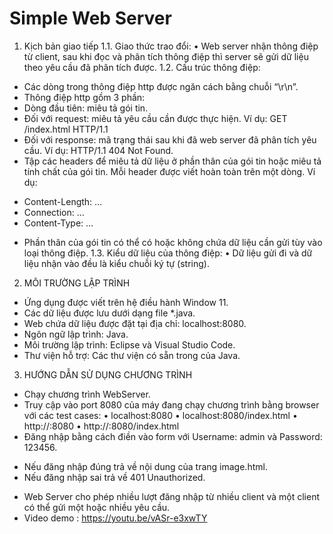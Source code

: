 # Simple Web Server
1. Kịch bản giao tiếp
1.1. Giao thức trao đổi: 
• Web server nhận thông điệp từ client, sau khi đọc và phân tích thông điệp thì server 
sẽ gửi dữ liệu theo yêu cầu đã phân tích được.
1.2. Cấu trúc thông điệp:
- Các dòng trong thông điệp http được ngăn cách bằng chuỗi “\r\n”.
- Thông điệp http gồm 3 phần:
- Dòng đầu tiên: miêu tả gói tin.
- Đối với request: miêu tả yêu cầu cần được thực hiện. 
Ví dụ: GET /index.html HTTP/1.1
- Đối với response: mã trạng thái sau khi đã web server đã phân tích yêu cầu.
Ví dụ: HTTP/1.1 404 Not Found.
- Tập các headers để miêu tả dữ liệu ở phần thân của gói tin hoặc miêu tả tính 
chất của gói tin. Mỗi header được viết hoàn toàn trên một dòng.
Ví dụ:
+ Content-Length: …
+ Connection: …
+ Content-Type: …
- Phần thân của gói tin có thể có hoặc không chứa dữ liệu cần gửi tùy vào loại 
thông điệp.
1.3. Kiểu dữ liệu của thông điệp:
• Dữ liệu gửi đi và dữ liệu nhận vào đều là kiểu chuỗi ký tự (string).
2. MÔI TRƯỜNG LẬP TRÌNH
- Ứng dụng được viết trên hệ điều hành Window 11.
- Các dữ liệu được lưu dưới dạng file *.java.
- Web chứa dữ liệu được đặt tại địa chỉ: localhost:8080.
- Ngôn ngữ lập trình: Java.
- Môi trường lập trình: Eclipse và Visual Studio Code.
- Thư viện hỗ trợ: Các thư viện có sẵn trong của Java.
3. HƯỚNG DẪN SỬ DỤNG CHƯƠNG TRÌNH
- Chạy chương trình WebServer.
- Truy cập vào port 8080 của máy đang chạy chương trình bằng browser với các test cases:
• localhost:8080
• localhost:8080/index.html
• http://<ip>:8080
• http://<ip>:8080/index.html
- Đăng nhập bằng cách điền vào form với Username: admin và Password: 123456.
+ Nếu đăng nhập đúng trả về nội dung của trang image.html.
+ Nếu đăng nhập sai trả về 401 Unauthorized.
- Web Server cho phép nhiều lượt đăng nhập từ nhiều client và một client có thể gửi một 
hoặc nhiều yêu cầu.
- Video demo : https://youtu.be/vASr-e3xwTY
